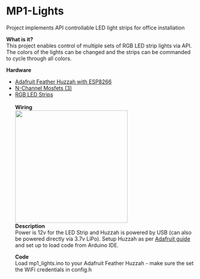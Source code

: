 # MP1-Lights
Project implements API controllable LED light strips for office installation

<b>What is it?</b></br>
This project enables control of multiple sets of RGB LED strip lights via API.  The colors of the lights can be changed and the strips can be commanded to cycle through all colors.

<b>Hardware</b></br>
<ul>
<li><a href="https://www.amazon.com/gp/product/B019MGW6N6/ref=ox_sc_act_title_2?smid=AM0JQO74J587C&psc=1">Adafruit Feather Huzzah with ESP8266</a></li>
<li><a href="https://www.amazon.com/gp/product/B00CFEVJ7M/ref=ox_sc_act_title_3?smid=A35LDD57QH2R9Z&psc=1">N-Channel Mosfets (3) </a></li>
<li><a href="https://www.amazon.com/SUPERNIGHT-Waterproof-300LEDs-Changing-Flexible/dp/B00DTOAWZ2/ref=sr_1_10?ie=UTF8&qid=1514875411&sr=8-10&keywords=rgb+led+strip+12v">RGB LED Strips</a></li>
</br>
<b>Wiring</b></br>
<img src="http://ilovelamp.bitnamiapp.com/wordpress/wp-content/uploads/MP1-LED-Controller.png"/ height="300"></br>
<b>Description</b></br>
Power is 12v for the LED Strip and Huzzah is powered by USB (can also be powered directly via 3.7v LiPo).
Setup Huzzah as per <a href="https://learn.adafruit.com/adafruit-feather-huzzah-esp8266">Adafruit guide</a> and set up to load code from Arduino IDE.

<b>Code</b></br>
Load mp1_lights.ino to your Adafruit Feather Huzzah - make sure the set the WiFi credentials in config.h
